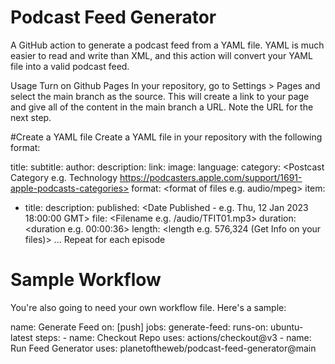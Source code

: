 # Podcast Feed Generator
A GitHub action to generate a podcast feed from a YAML file. YAML is much easier to read and write than XML, and this action will convert your YAML file into a valid podcast feed.

Usage
Turn on Github Pages
In your repository, go to Settings > Pages and select the main branch as the source. This will create a link to your page and give all of the content in the main branch a URL. Note the URL for the next step.

#Create a YAML file
Create a YAML file in your repository with the following format:

title: <Podcast Title>
subtitle: <Podcast Subtitle>
author: <Author Name>
description: <Podcast Description>
link: <GitHub Pages URL>
image: <Artwork Location>
language: <Podcast Language e.g. en-us>
category: <Postcast Category e.g. Technology https://podcasters.apple.com/support/1691-apple-podcasts-categories>
format: <format of files e.g. audio/mpeg>
item:
  - title: <Podcast Episode Title>
    description: <Podcast Episode Description>
    published: <Date Published - e.g. Thu, 12 Jan 2023 18:00:00 GMT>
    file: <Filename e.g. /audio/TFIT01.mp3>
    duration: <duration e.g. 00:00:36>
    length: <length e.g. 576,324 (Get Info on your files)>
  ... Repeat for each episode

# Sample Workflow
You're also going to need your own workflow file. Here's a sample:

name: Generate Feed
on: [push]
jobs:
  generate-feed:
    runs-on: ubuntu-latest
    steps:
      - name: Checkout Repo
        uses: actions/checkout@v3
      - name: Run Feed Generator
        uses: planetoftheweb/podcast-feed-generator@main
